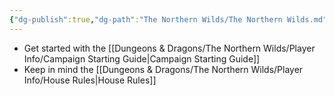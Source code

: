 ```yaml
---
{"dg-publish":true,"dg-path":"The Northern Wilds/The Northern Wilds.md","dg-permalink":"northern-wilds","permalink":"/northern-wilds/","title":"Main","pinned":true,"tags":["DG"]}
---
```



- Get started with the [[Dungeons & Dragons/The Northern Wilds/Player Info/Campaign Starting Guide\|Campaign Starting Guide]]
- Keep in mind the [[Dungeons & Dragons/The Northern Wilds/Player Info/House Rules\|House Rules]]